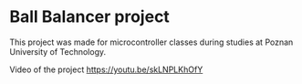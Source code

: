 # Ball Balancer project
This project was made for microcontroller classes during studies at Poznan University of Technology.

Video of the project
https://youtu.be/skLNPLKhOfY
